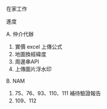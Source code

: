 在家工作

進度

A. 仲介代辦

   1. 實價 excel 上傳公式
   2. 地圖換經緯度
   3. 周邊串API
   4. 上傳圖片浮水印

B. NAM 
   1. 75、76、93、110、111 補待驗證報告 
   2. 109、112
